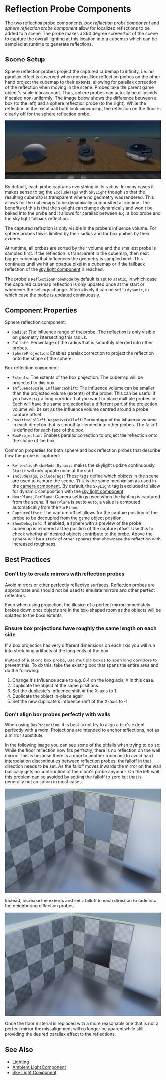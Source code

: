 # Reflection Probe Components

The two reflection probe components, *box reflection probe component* and *sphere reflection probe component* allow for localized reflections to be added to a scene. The probe makes a 360 degree screenshot of the scene to capture the overall lighting at this location into a cubemap which can be sampled at runtime to generate reflections.

## Scene Setup

Sphere reflection probes project the captured cubemap to infinity, i.e. no parallax effect is observed when moving. Box reflection probes on the other hand project the cubemap to their extents, allowing for parallax correction of the reflection when moving in the scene.
Probes take the parent game object's scale into account. Thus, sphere probes can actually be ellipsoids if scaled non-uniformly. The image below shows the difference between a box (to the left) and a sphere reflection probe (to the right). While the reflection in the metal ball both look convincing, the reflection on the floor is clearly off for the sphere reflection probe.

![Box vs sphere reflection probe](media/reflection-probes.jpg)

By default, each probe captures everything in its radius. In many cases it makes sense to [tag](../../projects/tags.md) the `ExcludeTags` with `SkyLight` though so that the resulting cubemap is transparent where no geometry was rendered. This allows for the cubemaps to be dynamically composited at runtime. The benefits of this is that the skylight can change dynamically and won't be baked into the probe and it allows for parallax between e.g. a box probe and the sky light fallback reflection.

The captured reflection is only visible in the probe's influence volume. For sphere probes this is limited by their radius and for box probes by their extents.

At runtime, all probes are sorted by their volume and the smallest probe is sampled first. If the reflection is transparent in the cubemap, then next bigger cubemap that influences the geometry is sampled next. This continues until we hit an opaque pixel in a cubemap or if the fallback reflection of the [sky light component](sky-light-component.md) is reached.

The probe's `ReflectionProbeMode` by default is set to `static`, in which case the captured cubemap reflection is only updated once at the start or whenever the settings change. Alternatively it can be set to `dynamic`, in which case the probe is updated continuously.

## Component Properties

Sphere reflection component:

* `Radius`: The influence range of the probe. The reflection is only visible on geometry intersecting this radius.
* `Falloff`: Percentage of the radius that is smoothly blended into other probes.
* `SphereProjection`: Enables paralax correction to project the reflection onto the shape of the sphere.

Box reflection component:

* `Extents`: The extents of the box projection. The cubemap will be projected to this box.
* `InfluenceScale`, `InfluenceShift`: The influence volume can be smaller than the projected volume (extents) of the probe. This can be useful if you have e.g. a long corridor that you want to place multiple probes in. Each will have the same projection but a different part of the projection volume will be set as the influence volume centred around a probe capture offset.
* `PositiveFalloff`, `NegativeFalloff`: Percentage of the influence volume in each direction that is smoothly blended into other probes. The falloff is defined for each face of the box.
* `BoxProjection`: Enables paralax correction to project the reflection onto the shape of the box.

Common properties for both sphere and box reflection probes that describe how the probe is captured:

* `ReflectionProbeMode`: `Dynamic` makes the skylight update continuously. `Static` will only update once at the start.
* `IncludeTags`, `ExcludeTags`: These [tags](../../projects/tags.md) define which objects in the scene are used to capture the scene. This is the same mechanism as used in the [camera component](../camera-component.md). By default, the `SkyLight` tag is excluded to allow for dynamic composition with the [sky light component](sky-light-component.md).
* `NearPlane`, `FarPlane`: Camera settings used when the lighting is captured from the scene. If `NearPlane` is set to `Auto`, a value is computed automatically from the `FarPlane`.
* `CaptureOffset`: The capture offset allows for the capture position of the probe to be decoupled from the game object position.
* `ShowDebugInfo`: If enabled, a sphere with a preview of the probe cubemap is rendered at the position of the capture offset. Use this to check whether all desired objects contribute to the probe. Above the sphere will be a stack of other spheres that showcase the reflection with increased roughness.

## Best Practices

### Don't try to create mirrors with reflection probes

Avoid mirrors or other perfectly reflective surfaces. Reflection probes are approximate and should not be used to emulate mirrors and other perfect reflectors.

Even when using projection, the illusion of a perfect mirror immediately brakes down once objects are in the box-shaped room as the objects will be splatted to the boxs extents



### Ensure box projections have roughly the same length on each side

If a box projection has very different dimensions on each axis you will run into stretching artifacts at the long ends of the box 

Instead of just one box probe, use multiple boxes to span long corridors to prevent this.
To do this, take the existing box that spans the entire area and do the following:
1. Change it's Influence scale to e.g. 0.4 on the long axis, X in this case.
2. Duplicate the object at the same positions.
3. Set the duplicate's influence shift of the X-axis to 1.
4. Duplicate the object in-place again.
5. Set the new duplicate's influence shift of the X-axis to -1.

### Don't align box probes perfectly with walls

When using `BoxProjection`, it is best to not try to align a box's extent perfectly with a room. Projections are intended to anchor reflections, not as a mirror substitute.

In the following image you can see some of the pitfalls when trying to do so:
While the floor reflection now fits perfectly, there is no reflection on the wall mirror. This is because there is a door to another room and to avoid hard interpolation discontinuties between reflection probes, the falloff in that direction needs to be set. As the falloff moves inwards the mirror on the wall basically gets no contribution of the room's probe anymore.
On the left wall this problem can be avoided by setting the falloff to zero but that is generally not an option in most cases.

![Box reflection probe placement 1](media/reflection-box-placement1.jpg)

Instead, increase the extents and set a falloff in each direction to fade into the neighboring reflection probes.

![Box reflection probe placement 2](media/reflection-box-placement2.jpg)

Once the floor material is replaced with a more reasonable one that is not a perfect mirror the missalignment will no longer be aparent while still providing the desired parallax effect to the reflections.

## See Also

* [Lighting](lighting-overview.md)
* [Ambient Light Component](ambient-light-component.md)
* [Sky Light Component](sky-light-component.md)
